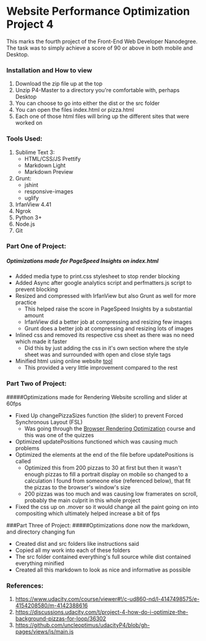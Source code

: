 # Website Performance Optimization Project 4
This marks the fourth project of the Front-End Web Developer Nanodegree.  The 
task was to simply achieve a score of 90 or above in both mobile and Desktop.

### Installation and How to view
1. Download the zip file up at the top
2. Unzip P4-Master to a directory you're comfortable with, perhaps Desktop
3. You can choose to go into either the dist or the src folder
4. You can open the files index.html or pizza.html
5. Each one of those html files will bring up the different sites that were worked on

### Tools Used:
1. Sublime Text 3:
    - HTML/CSS/JS Prettify
    - Markdown Light
    - Markdown Preview
2. Grunt:
    - jshint
    - responsive-images
    - uglify
3. IrfanView 4.41
4. Ngrok
5. Python 3+
6. Node.js
7. Git

### Part One of Project:
##### Optimizations made for PageSpeed Insights on index.html
- Added media type to print.css stylesheet to stop render blocking
- Added Async after google analytics script and perfmatters.js script to prevent blocking
- Resized and compressed with IrfanView but also Grunt as well for more practice
    + This helped raise the score in PageSpeed Insights by a substantial amount
    + IrfanView did a better job at compressing and resizing few images
    + Grunt does a better job at compressing and resizing lots of images
- Inlined css and removed its respective css sheet as there was no need which made it faster
    + Did this by just adding the css in it's own section where the style sheet was and surrounded with open and close style tags
- Minified html using online website [tool](http://www.willpeavy.com/minifier/)
    + This provided a very little improvement compared to the rest

### Part Two of Project:
#####Optimizations made for Rendering Website scrolling and slider at 60fps
- Fixed Up changePizzaSizes function (the slider) to prevent Forced Synchronous Layout (FSL)
    + Was going through the [Browser Rendering Optimization](https://www.udacity.com/course/viewer#!/c-ud860-nd/l-4147498575/e-4154208580/m-4142388616) course and this was one of the quizzes
- Optimized updatePositions functioned which was causing much problems
- Optimized the elements at the end of the file before updatePositions is called
    + Optimized this from 200 pizzas to 30 at first but then it wasn't enough pizzas to fill a portrait display on mobile so changed to a calculation I found from someone else (referenced below), that fit the pizzas to the browser's window's size
    + 200 pizzas was too much and was causing low framerates on scroll, probably the main culprit in this whole project
- Fixed the css up on .mover so it would change all the paint going on into compositing which ultimately helped increase a bit of fps

###Part Three of Project: 
#####Optimizations done now the markdown, and directory changing fun
- Created dist and src folders like instructions said
- Copied all my work into each of these folders
- The src folder contained everything's full source while dist contained everything minified
- Created all this markdown to look as nice and informative as possible

### References:
1. https://www.udacity.com/course/viewer#!/c-ud860-nd/l-4147498575/e-4154208580/m-4142388616
2. https://discussions.udacity.com/t/project-4-how-do-i-optimize-the-background-pizzas-for-loop/36302
3. https://github.com/uncleoptimus/udacityP4/blob/gh-pages/views/js/main.js
